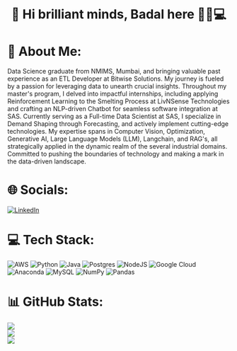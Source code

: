 <h1 align="center">
    👋 Hi brilliant minds, Badal here 👦🏻💻
</h1>


# 💫 About Me:
Data Science graduate from NMIMS, Mumbai, and bringing valuable past experience as an ETL Developer at Bitwise Solutions. My journey is fueled by a passion for leveraging data to unearth crucial insights. Throughout my master's program, I delved into impactful internships, including applying Reinforcement Learning to the Smelting Process at LivNSense Technologies and crafting an NLP-driven Chatbot for seamless software integration at SAS. Currently serving as a Full-time Data Scientist at SAS, I specialize in Demand Shaping through Forecasting, and actively implement cutting-edge technologies. My expertise spans in Computer Vision, Optimization, Generative AI, Large Language Models (LLM), Langchain, and RAG's, all strategically applied in the dynamic realm of the several industrial domains. Committed to pushing the boundaries of technology and making a mark in the data-driven landscape.


# 🌐 Socials:
[![LinkedIn](https://img.shields.io/badge/LinkedIn-%230077B5.svg?logo=linkedin&logoColor=white)](https://linkedin.com/in/badalpatil) 

# 💻 Tech Stack:
![AWS](https://img.shields.io/badge/AWS-%23FF9900.svg?style=for-the-badge&logo=amazon-aws&logoColor=white) ![Python](https://img.shields.io/badge/python-3670A0?style=for-the-badge&logo=python&logoColor=ffdd54) ![Java](https://img.shields.io/badge/java-%23ED8B00.svg?style=for-the-badge&logo=openjdk&logoColor=white) ![Postgres](https://img.shields.io/badge/postgres-%23316192.svg?style=for-the-badge&logo=postgresql&logoColor=white) ![NodeJS](https://img.shields.io/badge/node.js-6DA55F?style=for-the-badge&logo=node.js&logoColor=white)  ![Google Cloud](https://img.shields.io/badge/GoogleCloud-%234285F4.svg?style=for-the-badge&logo=google-cloud&logoColor=white) ![Anaconda](https://img.shields.io/badge/Anaconda-%2344A833.svg?style=for-the-badge&logo=anaconda&logoColor=white) ![MySQL](https://img.shields.io/badge/mysql-4479A1.svg?style=for-the-badge&logo=mysql&logoColor=white)   ![NumPy](https://img.shields.io/badge/numpy-%23013243.svg?style=for-the-badge&logo=numpy&logoColor=white) ![Pandas](https://img.shields.io/badge/pandas-%23150458.svg?style=for-the-badge&logo=pandas&logoColor=white)

# 📊 GitHub Stats:
![](https://github-readme-stats.vercel.app/api?username=badal-patil&theme=radical&hide_border=false&include_all_commits=false&count_private=false)<br/>
![](https://github-readme-streak-stats.herokuapp.com/?user=badal-patil&theme=radical&hide_border=false)<br/>
![](https://github-readme-stats.vercel.app/api/top-langs/?username=badal-patil&theme=radical&hide_border=false&include_all_commits=false&count_private=false&layout=compact)
